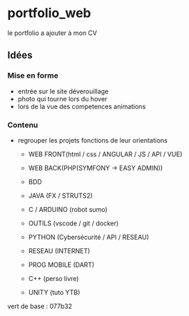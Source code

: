 # portfolio_web
le portfolio a ajouter à mon CV

## Idées
### Mise en forme
- entrée sur le site déverouillage
- photo qui tourne lors du hover
- lors de la vue des competences animations

### Contenu
- regrouper les projets fonctions de leur orientations
    - WEB FRONT(html / css / ANGULAR / JS / API / VUE)
    - WEB BACK(PHP(SYMFONY -> EASY ADMIN))
    - BDD
    - JAVA (FX / STRUTS2)
    - C / ARDUINO (robot sumo)
    - OUTILS (vscode / git / docker)
    - PYTHON (Cybersécurité / API / RESEAU)
    - RESEAU (INTERNET)
    - PROG MOBILE (DART)

    - C++ (perso livre)
    - UNITY (tuto YTB) 

vert de base : 077b32